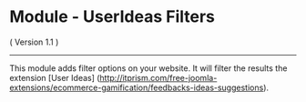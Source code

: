 Module - UserIdeas Filters
==========================
( Version 1.1 )
- - -

This module adds filter options on your website. It will filter the results the extension [User Ideas] (http://itprism.com/free-joomla-extensions/ecommerce-gamification/feedbacks-ideas-suggestions).
